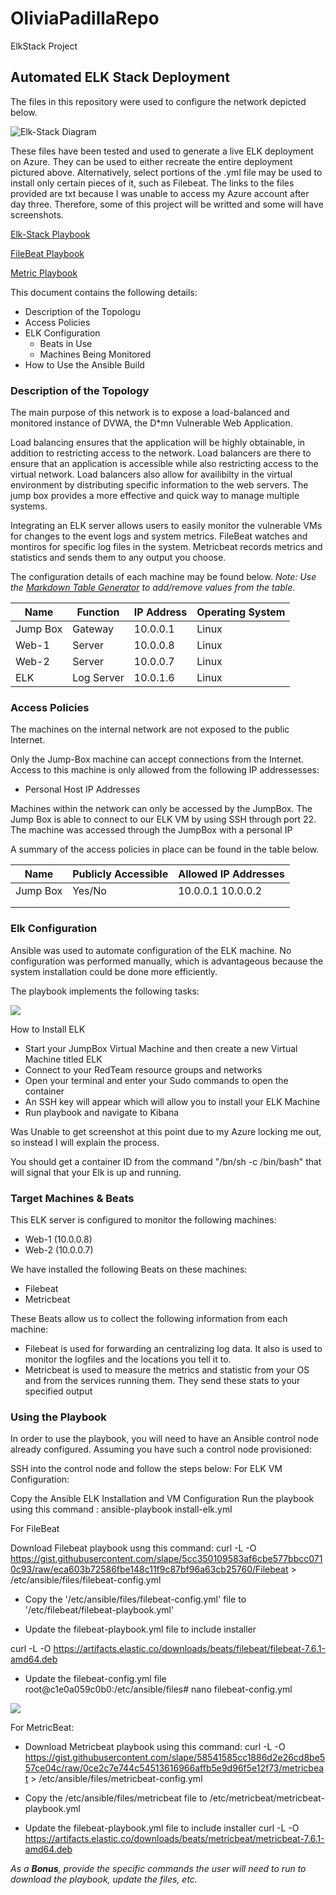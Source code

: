 # OliviaPadillaRepo
ElkStack Project
## Automated ELK Stack Deployment

The files in this repository were used to configure the network depicted below.

![Elk-Stack Diagram]()

These files have been tested and used to generate a live ELK deployment on Azure. They can be used to either recreate the entire deployment pictured above. Alternatively, select portions of the .yml file may be used to install only certain pieces of it, such as Filebeat. The links to the files provided are txt because I was unable to access my Azure account after day three. Therefore, some of this project will be writted and some will have screenshots.

 [Elk-Stack Playbook](https://github.com/mishka444/OliviaPadillaRepo/blob/main/Ansible/Elk-PlayBook.txt)
 
 [FileBeat Playbook](https://github.com/mishka444/OliviaPadillaRepo/blob/main/Ansible/FileBeatPlaybook.txt)
 
 [Metric Playbook](https://github.com/mishka444/OliviaPadillaRepo/blob/main/Ansible/MetricPlaybook.txt)

This document contains the following details:
- Description of the Topologu
- Access Policies
- ELK Configuration
  - Beats in Use
  - Machines Being Monitored
- How to Use the Ansible Build


### Description of the Topology

The main purpose of this network is to expose a load-balanced and monitored instance of DVWA, the D*mn Vulnerable Web Application.

Load balancing ensures that the application will be highly obtainable, in addition to restricting access to the network.
Load balancers are there to ensure that an application is accessible while also restricting access to the virtual network. Load balancers also allow for availibilty in the virtual environment by distributing specific information to the web servers. The jump box provides a more effective and quick way to manage multiple systems. 

Integrating an ELK server allows users to easily monitor the vulnerable VMs for changes to the event logs and system metrics.
FileBeat watches and montiros for specific log files in the system.
Metricbeat records metrics and statistics and sends them to any output you choose.

The configuration details of each machine may be found below.
_Note: Use the [Markdown Table Generator](http://www.tablesgenerator.com/markdown_tables) to add/remove values from the table_.

| Name     | Function   | IP Address | Operating System |
|----------|------------|------------|------------------|
| Jump Box | Gateway    | 10.0.0.1   | Linux            |
| Web-1    | Server     | 10.0.0.8   | Linux            |
| Web-2    | Server     | 10.0.0.7   | Linux            |
| ELK      | Log Server | 10.0.1.6   | Linux            |

### Access Policies

The machines on the internal network are not exposed to the public Internet. 

Only the Jump-Box machine can accept connections from the Internet. Access to this machine is only allowed from the following IP addressesses:
- Personal Host IP Addresses

Machines within the network can only be accessed by the JumpBox. The Jump Box is able to connect to our ELK VM by using SSH through port 22. 
The machine was accessed through the JumpBox with a personal IP

A summary of the access policies in place can be found in the table below.

| Name     | Publicly Accessible | Allowed IP Addresses |
|----------|---------------------|----------------------|
| Jump Box | Yes/No              | 10.0.0.1 10.0.0.2    |
|          |                     |                      |
|          |                     |                      |

### Elk Configuration

Ansible was used to automate configuration of the ELK machine. No configuration was performed manually, which is advantageous because the system installation could be done more efficiently.

The playbook implements the following tasks:

![](https://github.com/mishka444/OliviaPadillaRepo/blob/main/Ansible/Ansible%20Images/Elk%20SC.png)

How to Install ELK

- Start your JumpBox Virtual Machine and then create a new Virtual Machine titled ELK
- Connect to your RedTeam resource groups and networks 
- Open your terminal and enter your Sudo commands to open the container
- An SSH key will appear which will allow you to install your ELK Machine
- Run playbook and navigate to Kibana

Was Unable to get screenshot at this point due to my Azure locking me out, so instead I will explain the process. 

You should get a container ID from the command "/bn/sh -c /bin/bash" that will signal that your Elk is up and running.

### Target Machines & Beats
This ELK server is configured to monitor the following machines:
- Web-1 (10.0.0.8)
- Web-2 (10.0.0.7)

We have installed the following Beats on these machines:
- Filebeat
- Metricbeat

These Beats allow us to collect the following information from each machine:
- Filebeat is used for forwarding an centralizing log data. It also is used to monitor the logfiles and the locations you tell it to.
- Metricbeat is used to measure the metrics and statistic from your OS and from the services running them. They send these stats to your specified output

### Using the Playbook
In order to use the playbook, you will need to have an Ansible control node already configured. Assuming you have such a control node provisioned: 

SSH into the control node and follow the steps below:
For ELK VM Configuration:

Copy the Ansible ELK Installation and VM Configuration
Run the playbook using this command : ansible-playbook install-elk.yml

For FileBeat

Download Filebeat playbook usng this command:
curl -L -O https://gist.githubusercontent.com/slape/5cc350109583af6cbe577bbcc0710c93/raw/eca603b72586fbe148c11f9c87bf96a63cb25760/Filebeat > /etc/ansible/files/filebeat-config.yml

- Copy the '/etc/ansible/files/filebeat-config.yml' file to '/etc/filebeat/filebeat-playbook.yml'

- Update the filebeat-playbook.yml file to include installer

curl -L -O https://artifacts.elastic.co/downloads/beats/filebeat/filebeat-7.6.1-amd64.deb

- Update the filebeat-config.yml file root@c1e0a059c0b0:/etc/ansible/files# nano filebeat-config.yml

![](https://github.com/mishka444/OliviaPadillaRepo/blob/main/Ansible/Ansible%20Images/FileBeat%20SC.png)


For MetricBeat:

- Download Metricbeat playbook using this command: 
curl -L -O https://gist.githubusercontent.com/slape/58541585cc1886d2e26cd8be557ce04c/raw/0ce2c7e744c54513616966affb5e9d96f5e12f73/metricbeat > /etc/ansible/files/metricbeat-config.yml

- Copy the /etc/ansible/files/metricbeat file to /etc/metricbeat/metricbeat-playbook.yml

- Update the filebeat-playbook.yml file to include installer
curl -L -O https://artifacts.elastic.co/downloads/beats/metricbeat/metricbeat-7.6.1-amd64.deb


_As a **Bonus**, provide the specific commands the user will need to run to download the playbook, update the files, etc._
